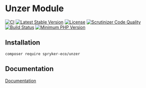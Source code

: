 # Unzer Module
[![CI](https://github.com/spryker-eco/unzer/actions/workflows/ci.yml/badge.svg)](https://github.com/spryker-eco/unzer/actions/workflows/ci.yml)
[![Latest Stable Version](https://poser.pugx.org/spryker-eco/unzer/v/stable.svg)](https://packagist.org/packages/spryker-eco/unzer)
[![License](https://img.shields.io/github/license/spryker-eco/unzer.svg?b=master)](https://github.com/spryker-eco/unzer)
[![Scrutinizer Code Quality](https://scrutinizer-ci.com/g/spryker-eco/unzer/badges/quality-score.png?b=master)](https://scrutinizer-ci.com/g/spryker-eco/unzer/?branch=master)
[![Build Status](https://scrutinizer-ci.com/g/spryker-eco/unzer/badges/build.png?b=master)](https://scrutinizer-ci.com/g/spryker-eco/unzer/build-status/master)
[![Minimum PHP Version](https://img.shields.io/badge/php-%3E%3D%207.3-8892BF.svg)](https://php.net/)
## Installation
```
composer require spryker-eco/unzer
```
## Documentation
[Documentation](https://documentation.spryker.com/industry_partners/payment/unzer/unzer-details.htm)
